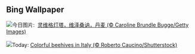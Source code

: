 ## Bing Wallpaper
![](https://www.bing.com/th?id=OHR.LyngvigLighthouse_ZH-CN0836204503_UHD.jpg&w=1000)今日图片: &nbsp;[灵维格灯塔，维泽桑讷，丹麦 (© Caroline Brundle Bugge/Getty Images)](https://www.bing.com/th?id=OHR.LyngvigLighthouse_ZH-CN0836204503_UHD.jpg)
<br><br/>
![](https://www.bing.com/th?id=OHR.ColorfulBeehives_EN-US1476944743_UHD.jpg&w=1000)Today: [Colorful beehives in Italy (© Roberto Caucino/Shutterstock)](https://www.bing.com/th?id=OHR.ColorfulBeehives_EN-US1476944743_UHD.jpg)
<br><br/>
